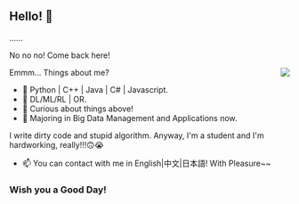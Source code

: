 ## Hello! 👋

......

No no no! Come back here!
<!--
**uhSuiL/uhSuiL** is a ✨ _special_ ✨ repository because its `README.md` (this file) appears on your GitHub profile.

Here are some ideas to get you started:

- 🔭 I’m currently working on ...
- 🌱 I’m currently learning ...
- 👯 I’m looking to collaborate on ...
- 🤔 I’m looking for help with ...
- 💬 Ask me about ...
- 📫 How to reach me: ...
- 😄 Pronouns: ...
- ⚡ Fun fact: ...
-->
<img align="right" src="https://github-readme-stats.vercel.app/api?username=uhSuiL&show_icons=true" />

Emmm... Things about me?
- 🌱 Python | C++ | Java | C# | Javascript.
- 🌱 DL/ML/RL | OR.
- 🔭 Curious about things above!
- 🔭 Majoring in Big Data Management and Applications now.
  
I write dirty code and stupid algorithm. Anyway, I'm a student and I'm hardworking, really!!!🙃😭

- 📫 You can contact with me in English|中文|日本語! With Pleasure~~

### Wish you a Good Day!
